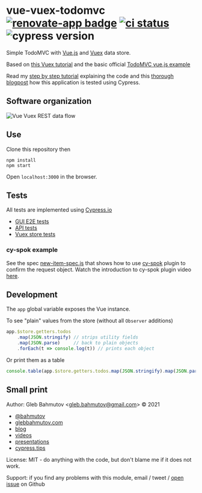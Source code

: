 # vue-vuex-todomvc [![renovate-app badge][renovate-badge]][renovate-app] [![ci status][ci image]][ci url] ![cypress version](https://img.shields.io/badge/cypress-9.5.0-brightgreen)

Simple TodoMVC with [Vue.js](https://vuejs.org/)
and [Vuex](https://vuex.vuejs.org/en/) data store.

Based on [this Vuex tutorial](https://codeburst.io/build-a-simple-todo-app-with-vue-js-1778ae175514) and the basic official [TodoMVC vue.js example](https://github.com/vuejs/vue/tree/dev/examples/todomvc)

Read my [step by step tutorial](https://glebbahmutov.com/blog/vue-vuex-rest-todomvx/) explaining the code and this [thorough blogpost](https://www.cypress.io/blog/2017/11/28/testing-vue-web-application-with-vuex-data-store-and-rest-backend/) how this application is tested using Cypress.

## Software organization

![Vue Vuex REST data flow](vue-vuex-rest.png)

## Use

Clone this repository then

```
npm install
npm start
```

Open `localhost:3000` in the browser.

## Tests

All tests are implemented using [Cypress.io](https://www.cypress.io/)

- [GUI E2E tests](cypress/integration/ui-spec.js)
- [API tests](cypress/integration/api-spec.js)
- [Vuex store tests](cypress/integration/store-spec.js)

### cy-spok example

See the spec [new-item-spec.js](./cypress/integration/new-item-spec.js) that shows how to use [cy-spok](https://github.com/bahmutov/cy-spok) plugin to confirm the request object. Watch the introduction to cy-spok plugin video [here](https://youtu.be/MLDsqBd_gVU).

## Development

The `app` global variable exposes the Vue instance.

To see "plain" values from the store (without all `Observer` additions)

```js
app.$store.getters.todos
    .map(JSON.stringify) // strips utility fields
    .map(JSON.parse)     // back to plain objects
    .forEach(t => console.log(t)) // prints each object
```

Or print them as a table

```js
console.table(app.$store.getters.todos.map(JSON.stringify).map(JSON.parse))
```

## Small print

Author: Gleb Bahmutov &lt;gleb.bahmutov@gmail.com&gt; &copy; 2021

- [@bahmutov](https://twitter.com/bahmutov)
- [glebbahmutov.com](https://glebbahmutov.com)
- [blog](https://glebbahmutov.com/blog)
- [videos](https://www.youtube.com/glebbahmutov)
- [presentations](https://slides.com/bahmutov)
- [cypress.tips](https://cypress.tips)

License: MIT - do anything with the code, but don't blame me if it does not work.

Support: if you find any problems with this module, email / tweet /
[open issue](https://github.com/bahmutov/vue-vuex-todomvc/issues) on Github

[ci image]: https://github.com/bahmutov/vue-vuex-todomvc/workflows/ci/badge.svg?branch=master
[ci url]: https://github.com/bahmutov/vue-vuex-todomvc/actions
[renovate-badge]: https://img.shields.io/badge/renovate-app-blue.svg
[renovate-app]: https://renovateapp.com/
